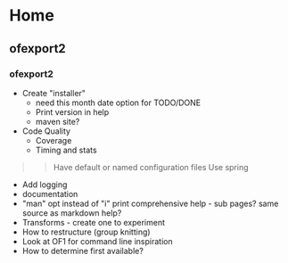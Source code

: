 # Home

## ofexport2

### ofexport2

- Create "installer"
  - need this month date option for TODO/DONE
  - Print version in help
  - maven site?
- Code Quality 
  - Coverage
  - Timing and stats

> > Have default or named configuration files
> > Use spring

  - Add logging
- documentation
- "man" opt instead of "i" print comprehensive help - sub pages? same source as markdown help?
- Transforms - create one to experiment
- How to restructure (group knitting)
- Look at OF1 for command line inspiration
- How to determine first available?


